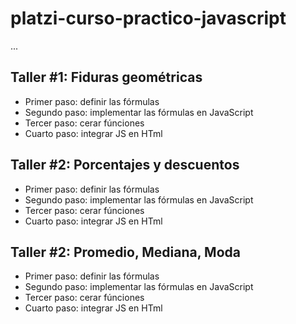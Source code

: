 # platzi-curso-practico-javascript

...

## Taller #1: Fiduras geométricas

- Primer paso: definir las fórmulas
- Segundo paso: implementar las fórmulas en JavaScript
- Tercer paso: cerar fúnciones
- Cuarto paso: integrar JS en HTml

## Taller #2: Porcentajes y descuentos

- Primer paso: definir las fórmulas
- Segundo paso: implementar las fórmulas en JavaScript
- Tercer paso: cerar fúnciones
- Cuarto paso: integrar JS en HTml

## Taller #2: Promedio, Mediana, Moda

- Primer paso: definir las fórmulas
- Segundo paso: implementar las fórmulas en JavaScript
- Tercer paso: cerar fúnciones
- Cuarto paso: integrar JS en HTml